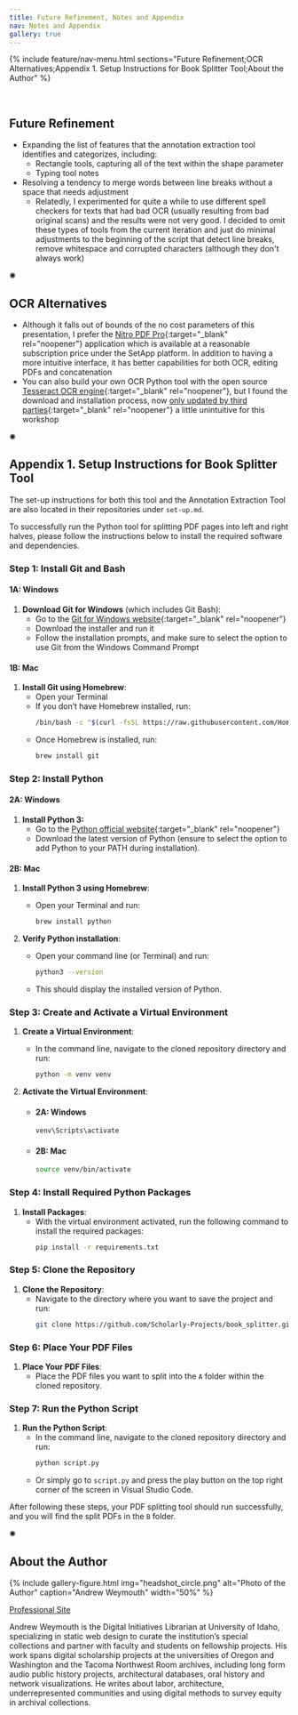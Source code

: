 ```yaml
---
title: Future Refinement, Notes and Appendix
nav: Notes and Appendix
gallery: true
---
```


{% include feature/nav-menu.html sections="Future Refinement;OCR Alternatives;Appendix 1. Setup Instructions for Book Splitter Tool;About the Author" %}

<br>

## Future Refinement

- Expanding the list of features that the annotation extraction tool identifies and categorizes, including:
    - Rectangle tools, capturing all of the text within the shape parameter
    - Typing tool notes
- Resolving a tendency to merge words between line breaks without a space that needs adjustment
    - Relatedly, I experimented for quite a while to use different spell checkers for texts that had bad OCR (usually resulting from bad original scans) and the results were not very good. I decided to omit these types of tools from the current iteration and just do minimal adjustments to the beginning of the script that detect line breaks, remove whitespace and corrupted characters (although they don't always work)

<div class="symbol-container">
    <p class="symbol">&#10042;</p>
</div>

## OCR Alternatives

- Although it falls out of bounds of the no cost parameters of this presentation, I prefer the [Nitro PDF Pro](https://setapp.com/apps/nitro-pdf-pro){:target="_blank" rel="noopener"} application which is available at a reasonable subscription price under the SetApp platform. In addition to having a more intuitive interface, it has better capabilities for both OCR, editing PDFs and concatenation
- You can also build your own OCR Python tool with the open source [Tesseract OCR engine](https://github.com/tesseract-ocr/tesseract){:target="_blank" rel="noopener"}, but I found the download and installation process, now [only updated by third parties](https://tesseract-ocr.github.io/tessdoc/Downloads.html){:target="_blank" rel="noopener"} a little unintuitive for this workshop

<div class="symbol-container">
    <p class="symbol">&#10042;</p>
</div>

## Appendix 1. Setup Instructions for Book Splitter Tool

The set-up instructions for both this tool and the Annotation Extraction Tool are also located in their repositories under `set-up.md`.

To successfully run the Python tool for splitting PDF pages into left and right halves, please follow the instructions below to install the required software and dependencies.

### Step 1: Install Git and Bash

#### 1A: Windows
1. **Download Git for Windows** (which includes Git Bash):
   - Go to the [Git for Windows website](https://gitforwindows.org/){:target="_blank" rel="noopener"}
   - Download the installer and run it
   - Follow the installation prompts, and make sure to select the option to use Git from the Windows Command Prompt

#### 1B: Mac
1. **Install Git using Homebrew**:
   - Open your Terminal
   - If you don’t have Homebrew installed, run:
     ```bash
     /bin/bash -c "$(curl -fsSL https://raw.githubusercontent.com/Homebrew/install/HEAD/install.sh)"
     ```
   - Once Homebrew is installed, run:
     ```bash
     brew install git
     ```

### Step 2: Install Python

#### 2A: Windows
1. **Install Python 3:**
   - Go to the [Python official website](https://www.python.org/downloads/){:target="_blank" rel="noopener"}
   - Download the latest version of Python (ensure to select the option to add Python to your PATH during installation).

#### 2B: Mac
1. **Install Python 3 using Homebrew**:
   - Open your Terminal and run:
     ```bash
     brew install python
     ```

2. **Verify Python installation**:
   - Open your command line (or Terminal) and run:
     ```bash
     python3 --version
     ```
   - This should display the installed version of Python.

### Step 3: Create and Activate a Virtual Environment

1. **Create a Virtual Environment**:
   - In the command line, navigate to the cloned repository directory and run:
     ```bash
     python -m venv venv
     ```

2. **Activate the Virtual Environment**:
   - #### 2A: Windows
     ```bash
     venv\Scripts\activate
     ```
   - #### 2B: Mac
     ```bash
     source venv/bin/activate
     ```

### Step 4: Install Required Python Packages

1. **Install Packages**:
   - With the virtual environment activated, run the following command to install the required packages:
     ```bash
     pip install -r requirements.txt
     ```

### Step 5: Clone the Repository

1. **Clone the Repository**:
   - Navigate to the directory where you want to save the project and run:
     ```bash
     git clone https://github.com/Scholarly-Projects/book_splitter.git
     ```

### Step 6: Place Your PDF Files

1. **Place Your PDF Files**:
   - Place the PDF files you want to split into the `A` folder within the cloned repository.

### Step 7: Run the Python Script

1. **Run the Python Script**:
   - In the command line, navigate to the cloned repository directory and run:
     ```bash
     python script.py
     ```
    - Or simply go to `script.py` and press the play button on the top right corner of the screen in Visual Studio Code.

After following these steps, your PDF splitting tool should run successfully, and you will find the split PDFs in the `B` folder.

<div class="symbol-container">
    <p class="symbol">&#10042;</p>
</div>

## About the Author

{% include gallery-figure.html img="headshot_circle.png" alt="Photo of the Author" caption="Andrew Weymouth" width="50%" %}

[Professional Site](https://aweymo.github.io/base/)

Andrew Weymouth is the Digital Initiatives Librarian at University of Idaho, specializing in static web design to curate the institution’s special collections and partner with faculty and students on fellowship projects. His work spans digital scholarship projects at the universities of Oregon and Washington and the Tacoma Northwest Room archives, including long form audio public history projects, architectural databases, oral history and network visualizations. He writes about labor, architecture, underrepresented communities and using digital methods to survey equity in archival collections.